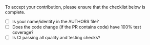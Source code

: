 To accept your contribution, please ensure that the checklist below is complete.

* [ ] Is your name/identity in the AUTHORS file?
* [ ] Does the code change (if the PR contains code) have 100% test coverage?
* [ ] Is CI passing all quality and testing checks?
